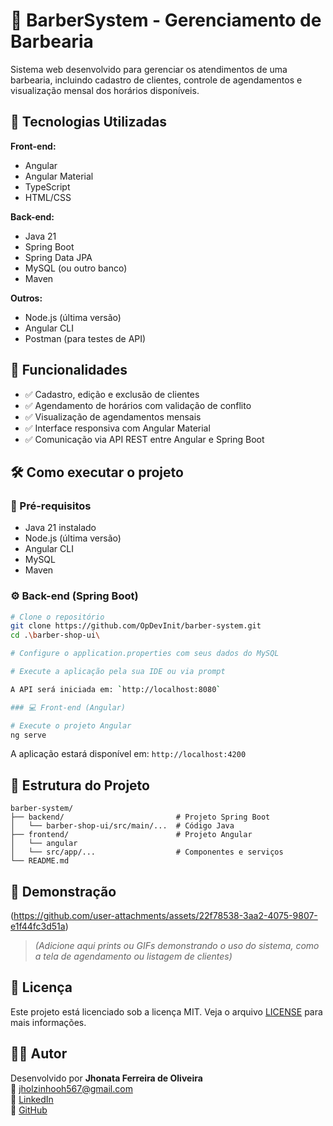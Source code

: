 # 💈 BarberSystem - Gerenciamento de Barbearia

Sistema web desenvolvido para gerenciar os atendimentos de uma barbearia, incluindo cadastro de clientes, controle de agendamentos e visualização mensal dos horários disponíveis.

## 🚀 Tecnologias Utilizadas

**Front-end:**
- Angular
- Angular Material
- TypeScript
- HTML/CSS

**Back-end:**
- Java 21
- Spring Boot
- Spring Data JPA
- MySQL (ou outro banco)
- Maven

**Outros:**
- Node.js (última versão)
- Angular CLI
- Postman (para testes de API)

## 🎯 Funcionalidades

- ✅ Cadastro, edição e exclusão de clientes
- ✅ Agendamento de horários com validação de conflito
- ✅ Visualização de agendamentos mensais
- ✅ Interface responsiva com Angular Material
- ✅ Comunicação via API REST entre Angular e Spring Boot

## 🛠️ Como executar o projeto

### 🔧 Pré-requisitos

- Java 21 instalado
- Node.js (última versão)
- Angular CLI
- MySQL
- Maven

### ⚙️ Back-end (Spring Boot)

```bash
# Clone o repositório
git clone https://github.com/OpDevInit/barber-system.git
cd .\barber-shop-ui\

# Configure o application.properties com seus dados do MySQL

# Execute a aplicação pela sua IDE ou via prompt

A API será iniciada em: `http://localhost:8080`

### 💻 Front-end (Angular)

# Execute o projeto Angular
ng serve
```

A aplicação estará disponível em: `http://localhost:4200`

## 📁 Estrutura do Projeto

```text
barber-system/
├── backend/                         # Projeto Spring Boot
│   └── barber-shop-ui/src/main/...  # Código Java
├── frontend/                        # Projeto Angular
│   └── angular
│   └── src/app/...                  # Componentes e serviços
└── README.md
```

## 📸 Demonstração
(https://github.com/user-attachments/assets/22f78538-3aa2-4075-9807-e1f44fc3d51a)

> *(Adicione aqui prints ou GIFs demonstrando o uso do sistema, como a tela de agendamento ou listagem de clientes)*

## 📄 Licença

Este projeto está licenciado sob a licença MIT. Veja o arquivo [LICENSE](LICENSE) para mais informações.

## 👨‍💻 Autor

Desenvolvido por **Jhonata Ferreira de Oliveira**  
📧 jholzinhooh567@gmail.com  
🔗 [LinkedIn](https://www.linkedin.com/in/jhonata-ferreira-857ab7191)  
🐙 [GitHub](https://github.com/OpDevInit)
